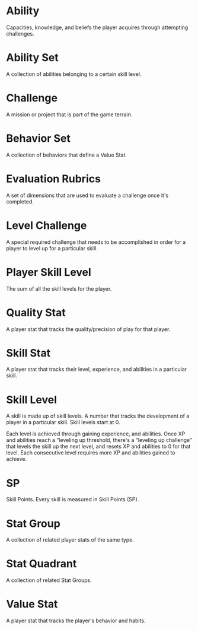 # Ability

Capacities, knowledge, and beliefs the player acquires through attempting challenges.

# Ability Set

A collection of abilities belonging to a certain skill level.

# Challenge

A mission or project that is part of the game terrain.

# Behavior Set

A collection of behaviors that define a Value Stat.

# Evaluation Rubrics

A set of dimensions that are used to evaluate a challenge once it's completed.

# Level Challenge

A special required challenge that needs to be accomplished in order for a player to level up for a particular skill.

# Player Skill Level

The sum of all the skill levels for the player.

# Quality Stat

A player stat that tracks the quality/precision of play for that player.

# Skill Stat

A player stat that tracks their level, experience, and abilities in a particular skill.

# Skill Level

A skill is made up of skill levels. A number that tracks the development of a player in a particular skill. Skill levels start at 0.

Each level is achieved through gaining experience, and abilities.  Once  XP and abilities reach a "leveling up threshold, there's a "leveling up challenge" that levels the skill up the next level, and resets XP and abilities to 0 for that level. Each consecutive level requires more XP and abilities gained to achieve.  

# SP

Skill Points. Every skill is measured in Skill Points (SP).

# Stat Group

A collection of related player stats of the same type.

# Stat Quadrant

A collection of related Stat Groups.

# Value Stat

A player stat that tracks the player's behavior and habits.
